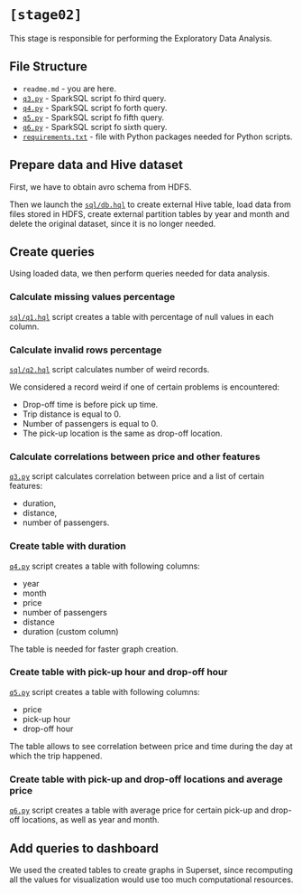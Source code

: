 # `[stage02]`

This stage is responsible for performing the Exploratory Data Analysis.

## File Structure

- `readme.md` - you are here.
- [`q3.py`](q3.py) - SparkSQL script fo third query.
- [`q4.py`](q4.py) - SparkSQL script fo forth query.
- [`q5.py`](q5.py) - SparkSQL script fo fifth query.
- [`q6.py`](q6.py) - SparkSQL script fo sixth query.
- [`requirements.txt`](requirements.txt) - file with Python packages needed for Python scripts.

## Prepare data and Hive dataset

First, we have to obtain avro schema from HDFS. 

Then we launch the [`sql/db.hql`](../../sql/db.hql) to create external Hive table, load data from files stored in HDFS, create external partition tables by year and month and delete the original dataset, since it is no longer needed.

## Create queries

Using loaded data, we then perform queries needed for data analysis.

### Calculate missing values percentage

[`sql/q1.hql`](../../sql/q1.hql) script creates a table with percentage of null values in each column.

### Calculate invalid rows percentage

[`sql/q2.hql`](../../sql/q2.hql) script calculates number of weird records. 

We considered a record weird if one of certain problems is encountered:
- Drop-off time is before pick up time.
- Trip distance is equal to 0.
- Number of passengers is equal to 0.
- The pick-up location is the same as drop-off location.

### Calculate correlations between price and other features

[`q3.py`](q3.py) script calculates correlation between price and a list of certain features:
- duration,
- distance,
- number of passengers.

### Create table with duration

[`q4.py`](q4.py) script creates a table with following columns:
- year
- month
- price
- number of passengers
- distance
- duration (custom column)

The table is needed for faster graph creation.

### Create table with pick-up hour and drop-off hour

[`q5.py`](q5.py) script creates a table with following columns:
- price
- pick-up hour
- drop-off hour

The table allows to see correlation between price and time during the day at which the trip happened.
### Create table with pick-up and drop-off locations and average price

[`q6.py`](q6.py) script creates a table with average price for certain pick-up and drop-off locations, as well as year and month.

## Add queries to dashboard

We used the created tables to create graphs in Superset, since recomputing all the values for visualization would use too much computational resources.